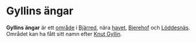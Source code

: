 # Gyllins ängar

**Gyllins ängar** är ett [område](område.md) i [Bjärred](Bjärred.md), nära [havet](havet.md), [Bjerehof](Bjerehof.md) och [Löddesnäs](Löddesnäs.md). Området kan ha fått sitt namn efter [Knut Gyllin](Knut%20Gyllin.md).

